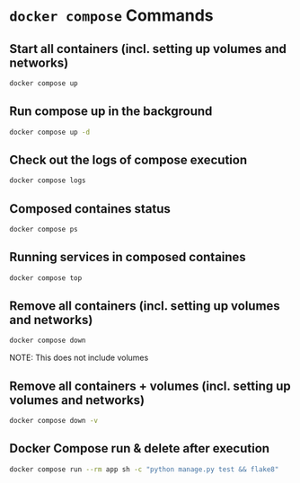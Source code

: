 # `docker compose` Commands

## Start all containers (incl. setting up volumes and networks)

```bash
docker compose up
```

## Run compose up in the background

```bash
docker compose up -d
```

## Check out the logs of compose execution

```bash
docker compose logs
```

## Composed containes status

```bash
docker compose ps
```

## Running services in composed containes

```bash
docker compose top
```

## Remove all containers (incl. setting up volumes and networks)

```bash
docker compose down
```

NOTE: This does not include volumes

## Remove all containers + volumes (incl. setting up volumes and networks)

```bash
docker compose down -v
```

## Docker Compose run & delete after execution

```bash
docker compose run --rm app sh -c "python manage.py test && flake8"
```
